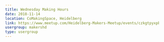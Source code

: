 ```yaml
---
title: Wednesday Making Hours
date: 2018-11-14
location: CoMakingSpace, Heidelberg
link: https://www.meetup.com/Heidelberg-Makers-Meetup/events/czkgtpyxpbsb/
usergroup: makershd
type: usergroup
---
```

